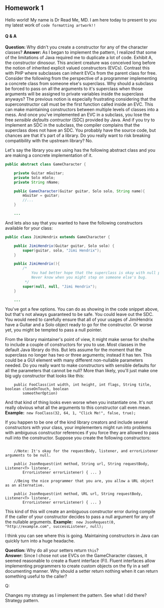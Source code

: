 ## Homework 1
Hello world! My name is Dr Read Me, MD. I am here today to present to you my latest work of `code formatting artwork!!`

#### Q & A
**Question:** Why didn't you create a constructor for any of the character classes?
**Answer:** As I began to implement the pattern, I realized that some of the limitations of Java required me to duplicate a lot of code. Exhibit A, the constructor dinosour.  This ancient creature was conceived long before the notion of inherited explicit valued constructors (EVCs). Contrast this with PHP where subclasses can inherit EVCs from the parent class for free. Consider the following from the perspective of a programmer implementing a concrete class from someone else's superclass. 
Why should a subclass be forced to pass on all the arguments to it's superclass when those arguments will be assigned to private variables inside the superclass anyways? The previous notion is especially frustrating considering that the superconstructor call must be the first function called inside an EVC.  This can make maintaining constructors between multiple levels of classes into a mess. And once you've implemented an EVC in a subclass, you lose the free *sensible defaults contructor* (SDC) provided by Java.  And if you try to implement an SDC in the subclass, the compiler complains that the superclass does not have an SDC.  You probably have the source code, but chances are that it's part of a library.  Do you really want to risk breaking compatibility with the upstream library? No.


Let's say the library you are using has the following abstract class and you are making a concrete implementation of it.  

```java
public abstract class GameCharacter {

    private Guitar mGuitar;
    private Solo mSolo;
    private String nName;

    public GameCharacter(Guitar guitar, Solo solo, String name){
        mGuitar = guitar;
        //...
    }

	...

```
And lets also say that you wanted to have the following constructors available for your class: 

```java
public class JimiHendrix extends GameCharacter {

    public JimiHendrix(Guitar guitar, Solo solo) {
        super(guitar, solo, "Jimi Hendrix");
    }

    public JimiHendrix(){
        /*
			You had better hope that the superclass is okay with null pointers.
			Never know when you might step on someone else's bug.
         */
        super(null, null, "Jimi Hendrix");
    }

	...

```

You've got a few options. You can do as showing in the code snippet above, but that's not always guaranteed to be safe. You could leave out the SDC. You would need to carefully ensure that all of your usages of JimiHendrix have a Guitar and a Solo object ready to go for the constructor. Or worse yet, you might be tempted to pass a null pointer. 

From the library maintainer's point of view, it might make sense for she/he to include a couple of constructors for you to use.  Most classes in the default Java library do this.  But lets assume for the moment that the superclass no longer has two or three arguments; instead it has ten.  This could be a GUI element with many different non-nullable parameters needed.  Do you really want to make constructors with sensible defaults for all the parameters that cannot be null? More than likely, you'll just make one big ugly constructor that looks like this:

```
	public FooClass(int width, int height, int flags, String title, boolean closeOnTouch, boolean 
		someotherOption)
``` 
And that kind of thing looks even worse when you instantiate one. It's not really obvious what all the arguments to this constructor call even mean. **Example:**``` new FooClass(32, 64, 1, "Click Me!", false, true);``` 

If you happen to be one of the kind library creators and include several constructors with your class, your implementers might run into problems with ambiguous constructor references if you force they are allowed to pass null into the constructor. Suppose you create the following constructors:

```
	
	//Note: It's okay for the requestBody, listener, and errorListener arguments to be null.
 
	public JsonRequest(int method, String url, String requestBody, Listener<T> listener,
		ErrorListener errorListener) { ... }

	//Being the nice programmer that you are, you allow a URL object as an alternative. 

	public JsonRequest(int method, URL url, String requestBody, Listener<T> listener,
		ErrorListener errorListener) { ... }

```

This kind of this will create an ambiguous constructor error during compile if the caller of your constructor decides to pass a null argument for any of the nullable arguments. **Example:** ` new JsonRequest(0, "http://example.com", successListener, null);`

I think you can see where this is going. Maintaining constructors in Java can quickly turn into a huge headache.  
    
**Question:** Why do all your setters return `this`? <br>
**Answer:** Since I chose not use EVCs on the GameCharacter classes, it seemed reasonable to create a fluent interface (FI).  Fluent interfaces allow implementing programmers to create custom objects on the fly in a self documenting manner.  Why should a setter return nothing when it can return something useful to the caller?

Q: 

Changes my strategy as I implement the pattern.  See what I did there? Strategy pattern. 